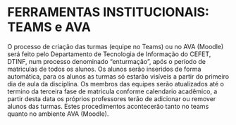 # FERRAMENTAS INSTITUCIONAIS: TEAMS e AVA

O processo de criação das turmas (equipe no Teams) ou no AVA (Moodle) será feito pelo Departamento de Tecnologia de Informação do CEFET, DTINF, num processo denominado “enturmação”, após o período de matriculas de todos os alunos. 
Os alunos serão inseridos de forma automática, para os alunos as turmas só estarão visíveis a partir do primeiro dia de aula da disciplina. Os membros das equipes serão atualizados até o termino da terceira fase de matricula conforme calendario acadêmico, a partir desta data os próprios professores terão de adicionar ou remover alunos das turmas.
Estes procedimentos acontecerão tanto no teams quanto no ambiente AVA (Moodle).
